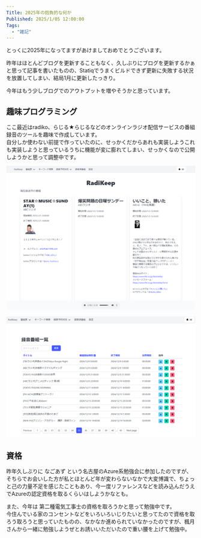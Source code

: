 ```yaml
---
Title: 2025年の抱負的な何か
Published: 2025/1/05 12:00:00
Tags:
  - "雑記"
---
```


とっくに2025年になってますがあけましておめでとうございます。  

<!-- more -->

昨年はほとんどブログを更新することもなく、久しぶりにブログを更新するかぁと思って記事を書いたものの、Statiqでうまくビルドできず更新に失敗する状況を放置してしまい、結局1月に更新したっきり。  

今年はもう少しブログでのアウトプットを増やそうかと思っています。  

## 趣味プログラミング  

ここ最近はradiko、らじる★らじるなどのオンラインラジオ配信サービスの番組録音のツールを趣味で作成しています。  
自分しか使わない前提で作っていたのに、せっかくだからあれも実装しようこれも実装しようと思っているうちに機能が変に膨れてしまい、せっかくなので公開しようかと思って調整中です。  

![](radikeep.png)

![](radikeep-recorded.png)

## 資格

昨年久しぶりに なごあず という名古屋のAzure系勉強会に参加したのですが、そちらでお会いした方が私とほとんど年が変わらないなかで大変博識で、ちょっと己の力量不足を感じたこともあり、今一度リファレンスなどを読み込んだうえでAzureの認定資格を取るくらいはしようかなとも。  

また、今年は 第二種電気工事士の資格を取ろうかと思って勉強中です。  
今住んでいる家のコンセントなどをいろいろいじりたいと思ってたので資格を取ろう取ろうと思っていたものの、なかなか進められていなかったのですが、楓月さんから一緒に勉強しようぜとお誘いいただいたので重い腰を上げて勉強中。  


